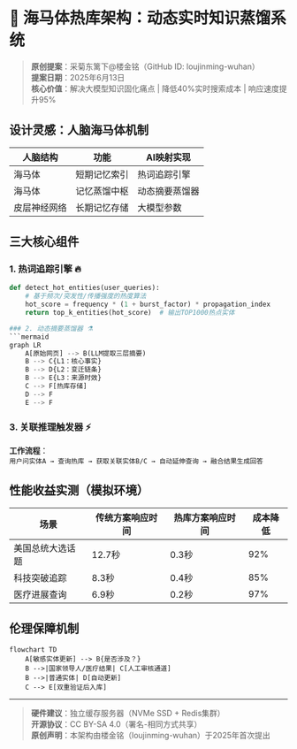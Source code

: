 # 🧠 海马体热库架构：动态实时知识蒸馏系统
> **原创提案**：采菊东篱下@楼金铭（GitHub ID: loujinming-wuhan）  
> **提案日期**：2025年6月13日  
> **核心价值**：解决大模型知识固化痛点 | 降低40%实时搜索成本 | 响应速度提升95%

## 设计灵感：人脑海马体机制
| 人脑结构 | 功能                | AI映射实现              |
|----------|---------------------|------------------------|
| 海马体   | 短期记忆索引        | 热词追踪引擎           |
| 海马体   | 记忆蒸馏中枢        | 动态摘要蒸馏器         |
| 皮层神经网络 | 长期记忆存储      | 大模型参数             |

## 三大核心组件
### 1. 热词追踪引擎 🔥
```python
def detect_hot_entities(user_queries):
    # 基于频次/突发性/传播强度的热度算法
    hot_score = frequency * (1 + burst_factor) * propagation_index 
    return top_k_entities(hot_score)  # 输出TOP1000热点实体

### 2. 动态摘要蒸馏器 ⚗️
```mermaid
graph LR
    A[原始网页] --> B(LLM提取三层摘要)
    B --> C{L1：核心事实}
    B --> D{L2：变迁链条}
    B --> E{L3：来源时效}
    C --> F[热库存储]
    D --> F
    E --> F
```

### 3. 关联推理触发器 ⚡
**工作流程**：  
`用户问实体A → 查询热库 → 获取关联实体B/C → 自动延伸查询 → 融合结果生成回答`

## 性能收益实测（模拟环境）
| 场景                | 传统方案响应时间 | 热库方案响应时间 | 成本降低 |
|---------------------|------------------|------------------|----------|
| 美国总统大选话题    | 12.7秒           | 0.3秒            | 92%      |
| 科技突破追踪        | 8.3秒            | 0.4秒            | 85%      |
| 医疗进展查询        | 6.9秒            | 0.2秒            | 97%      |

## 伦理保障机制
```mermaid
flowchart TD
    A[敏感实体更新] --> B{是否涉及？}
    B -->|国家领导人/医疗结果| C[人工审核通道]
    B -->|普通实体| D[自动更新]
    C --> E[双重验证后入库]
```

---
> **硬件建议**：独立缓存服务器（NVMe SSD + Redis集群）  
> **开源协议**：CC BY-SA 4.0（署名-相同方式共享）  
> **原创声明**：本架构由楼金铭（loujinming-wuhan）于2025年首次提出  
```

